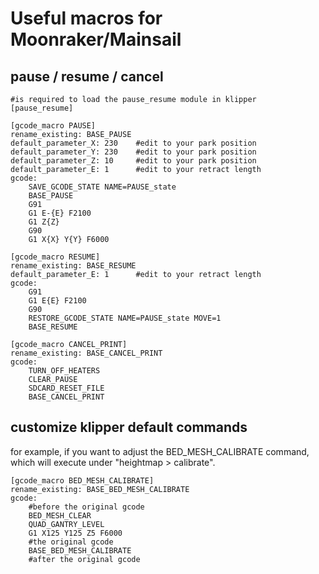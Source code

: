 # Useful macros for Moonraker/Mainsail

## pause / resume / cancel
```
#is required to load the pause_resume module in klipper
[pause_resume]

[gcode_macro PAUSE]
rename_existing: BASE_PAUSE
default_parameter_X: 230    #edit to your park position
default_parameter_Y: 230    #edit to your park position
default_parameter_Z: 10     #edit to your park position
default_parameter_E: 1      #edit to your retract length
gcode:
    SAVE_GCODE_STATE NAME=PAUSE_state
    BASE_PAUSE
    G91
    G1 E-{E} F2100
    G1 Z{Z}
    G90
    G1 X{X} Y{Y} F6000

[gcode_macro RESUME]
rename_existing: BASE_RESUME
default_parameter_E: 1      #edit to your retract length
gcode:
    G91
    G1 E{E} F2100
    G90
    RESTORE_GCODE_STATE NAME=PAUSE_state MOVE=1
    BASE_RESUME

[gcode_macro CANCEL_PRINT]
rename_existing: BASE_CANCEL_PRINT
gcode:
    TURN_OFF_HEATERS
    CLEAR_PAUSE
    SDCARD_RESET_FILE
    BASE_CANCEL_PRINT
```

## customize klipper default commands
for example, if you want to adjust the BED_MESH_CALIBRATE command, which will execute under "heightmap > calibrate".
```
[gcode_macro BED_MESH_CALIBRATE]
rename_existing: BASE_BED_MESH_CALIBRATE
gcode:
    #before the original gcode
    BED_MESH_CLEAR
    QUAD_GANTRY_LEVEL
    G1 X125 Y125 Z5 F6000
    #the original gcode
    BASE_BED_MESH_CALIBRATE
    #after the original gcode
```